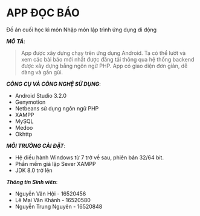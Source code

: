 ﻿# APP ĐỌC BÁO
 
  Đồ án cuối học kì môn Nhập môn lập trình ứng dụng di động 
 
_**MÔ TẢ**_: 
>App được xây dựng chạy trên ứng dụng Android. Ta có thể lướt và xem các bài báo mới nhất được đăng tải thông qua
hệ thống backend được xây dựng bằng ngôn ngữ PHP. App có giao diện đơn giản, dễ dàng và gần gũi.

_**CÔNG CỤ VÀ CÔNG NGHỆ SỬ DỤNG**_:
+ Android Studio 3.2.0
+ Genymotion 
+ Netbeans sử dụng ngôn ngữ PHP 
+ XAMPP
+ MySQL 
+ Medoo
+ Okhttp

_**MÔI TRƯỜNG CÀI ĐẶT**_:
+ Hệ điều hành Windows từ 7 trở về sau, phiên bản 32/64 bit.
+ Phần mềm giả lập Sever XAMPP
+ JDK 8.0 trở lên

_**Thông tin Sinh viên**_: 
+ Nguyễn Văn Hội - 16520456
+ Lê Mai Văn Khánh - 16520580
+ Nguyễn Trung Nguyên - 16520848

